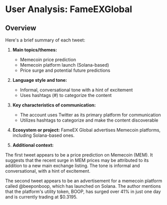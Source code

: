 # User Analysis: FameEXGlobal

## Overview

Here's a brief summary of each tweet:

1. **Main topics/themes:**
   - Memecoin price prediction
   - Memecoin platform launch (Solana-based)
   - Price surge and potential future predictions

2. **Language style and tone:**
   - Informal, conversational tone with a hint of excitement
   - Uses hashtags (#) to categorize the content

3. **Key characteristics of communication:**
   - The account uses Twitter as its primary platform for communication
   - Utilizes hashtags to categorize and make the content discoverable

4. **Ecosystem or project:** FameEX Global advertises Memecoin platforms, including Solana-based ones.

5. **Additional context:**

The first tweet appears to be a price prediction on Memecoin (MEM). It suggests that the recent surge in MEM prices may be attributed to its addition to a new main exchange listing. The tone is informal and conversational, with a hint of excitement.

The second tweet appears to be an advertisement for a memecoin platform called @beeponboop, which has launched on Solana. The author mentions that the platform's utility token, BOOP, has surged over 41% in just one day and is currently trading at $0.3195.